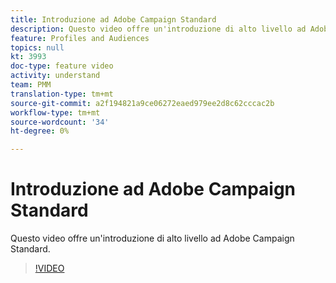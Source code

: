 ```yaml
---
title: Introduzione ad Adobe Campaign Standard
description: Questo video offre un'introduzione di alto livello ad Adobe Campaign Standard.
feature: Profiles and Audiences
topics: null
kt: 3993
doc-type: feature video
activity: understand
team: PMM
translation-type: tm+mt
source-git-commit: a2f194821a9ce06272eaed979ee2d8c62cccac2b
workflow-type: tm+mt
source-wordcount: '34'
ht-degree: 0%

---
```



# Introduzione ad Adobe Campaign Standard

Questo video offre un&#39;introduzione di alto livello ad Adobe Campaign Standard.

>[!VIDEO](https://video.tv.adobe.com/v/27072?quality=12)
